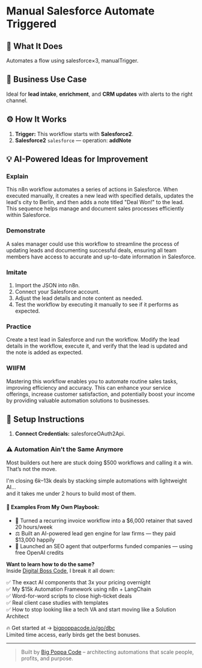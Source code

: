 # Manual Salesforce Automate Triggered
  ## 🚀 What It Does
  Automates a flow using salesforce×3, manualTrigger.
  
  ## 💼 Business Use Case
  Ideal for **lead intake**, **enrichment**, and **CRM updates** with alerts to the right channel.
  
  ## ⚙️ How It Works
  1. **Trigger:** This workflow starts with **Salesforce2**.
  2. **Salesforce2** `salesforce` — operation: **addNote**
  
  ## 💡 AI-Powered Ideas for Improvement
  ### Explain
This n8n workflow automates a series of actions in Salesforce. When executed manually, it creates a new lead with specified details, updates the lead's city to Berlin, and then adds a note titled "Deal Won!" to the lead. This sequence helps manage and document sales processes efficiently within Salesforce.

### Demonstrate
A sales manager could use this workflow to streamline the process of updating leads and documenting successful deals, ensuring all team members have access to accurate and up-to-date information in Salesforce.

### Imitate
1. Import the JSON into n8n.
2. Connect your Salesforce account.
3. Adjust the lead details and note content as needed.
4. Test the workflow by executing it manually to see if it performs as expected.

### Practice
Create a test lead in Salesforce and run the workflow. Modify the lead details in the workflow, execute it, and verify that the lead is updated and the note is added as expected.

### WIIFM
Mastering this workflow enables you to automate routine sales tasks, improving efficiency and accuracy. This can enhance your service offerings, increase customer satisfaction, and potentially boost your income by providing valuable automation solutions to businesses.
  
  ## 🔧 Setup Instructions
  1. **Connect Credentials:** salesforceOAuth2Api.
  
### ⚠️ Automation Ain’t the Same Anymore

Most builders out here are stuck doing $500 workflows and calling it a win.  
That’s not the move.  

I'm closing $6k–$13k deals by stacking simple automations with lightweight AI...  
and it takes me under 2 hours to build most of them.

#### 🧠 Examples From My Own Playbook:
- 🔁 Turned a recurring invoice workflow into a $6,000 retainer that saved 20 hours/week  
- ⚖️ Built an AI-powered lead gen engine for law firms — they paid $13,000 happily  
- 🚀 Launched an SEO agent that outperforms funded companies — using free OpenAI credits  

**Want to learn how to do the same?**  
Inside [Digital Boss Code](https://bigpoppacode.io/go/dbc), I break it all down:

✅ The exact AI components that 3x your pricing overnight  
✅ My $15k Automation Framework using n8n + LangChain  
✅ Word-for-word scripts to close high-ticket deals  
✅ Real client case studies with templates  
✅ How to stop looking like a tech VA and start moving like a Solution Architect  

🔥 Get started at → [bigpoppacode.io/go/dbc](https://bigpoppacode.io/go/dbc)  
Limited time access, early birds get the best bonuses.

---
> Built by [Big Poppa Code](https://bigpoppacode.io) – architecting automations that scale people, profits, and purpose.
  